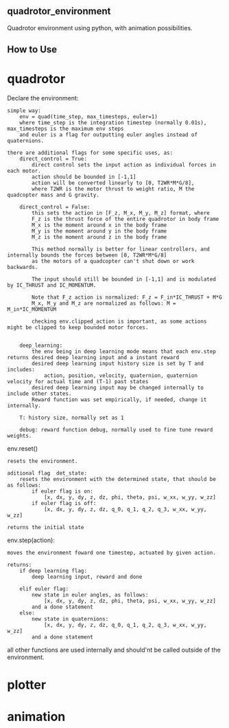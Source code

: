 ## quadrotor_environment
Quadrotor environment using python, with animation possibilities.


## How to Use
# quadrotor
Declare the environment:

	simple way:
		env = quad(time_step, max_timesteps, euler=1)
		where time_step is the integration timestep (normally 0.01s), max_timesteps is the maximum env steps
		and euler is a flag for outputting euler angles instead of quaternions.
		
	there are additional flags for some specific uses, as:
		direct_control = True: 
			direct control sets the input action as individual forces in each motor.
			action should be bounded in [-1,1]
			action will be converted linearly to [0, T2WR*M*G/8], 
			where T2WR is the motor thrust to weight ratio, M the quadcopter mass and G gravity.
			
		direct_control = False:
			this sets the action in [F_z, M_x, M_y, M_z] format, where
			F_z is the thrust force of the entire quadrotor in body frame
			M_x is the moment around x in the body frame
			M_y is the moment around y in the body frame
			M_z is the moment around z in the body frame
			
			This method normally is better for linear controllers, and internally bounds the forces between [0, T2WR*M*G/8]
			as the motors of a quadcopter can't shut down or work backwards.
			
			The input should still be bounded in [-1,1] and is modulated by IC_THRUST and IC_MOMENTUM.
			
			Note that F_z action is normalized: F_z = F_in*IC_THRUST + M*G
			M_x, M_y and M_z are normalized as follows: M = M_in*IC_MOMENTUM
			
			checking env.clipped_action is important, as some actions might be clipped to keep bounded motor forces.
			
			
		deep_learning:
			the env being in deep learning mode means that each env.step returns desired deep learning input and a instant reward
			desired deep learning input history size is set by T and includes:
				action, position, velocity, quaternion, quaternion velocity for actual time and (T-1) past states		
			desired deep learning input may be changed internally to include other states.
			Reward function was set empirically, if needed, change it internally.
		
		T: history size, normally set as 1	
		
		debug: reward function debug, normally used to fine tune reward weights.
			
env.reset()

	resets the environment.
	
	aditional flag	det_state:
		resets the environment with the determined state, that should be as follows:
			if euler flag is on:
				[x, dx, y, dy, z, dz, phi, theta, psi, w_xx, w_yy, w_zz]
			if euler flag is off:
				[x, dx, y, dy, z, dz, q_0, q_1, q_2, q_3, w_xx, w_yy, w_zz]

	returns the initial state
	
env.step(action):

	moves the environment foward one timestep, actuated by given action.
	
	returns:
		if deep learning flag:
			deep learning input, reward and done
		
		elif euler flag:
			new state in euler angles, as follows:
				[x, dx, y, dy, z, dz, phi, theta, psi, w_xx, w_yy, w_zz]
			and a done statement
		else:
			new state in quaternions:
				[x, dx, y, dy, z, dz, q_0, q_1, q_2, q_3, w_xx, w_yy, w_zz]
			and a done statement
			
			
all other functions are used internally and should'nt be called outside of the environment.

# plotter

# animation